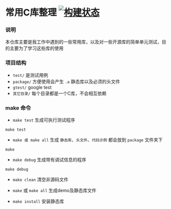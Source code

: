 # 常用C库整理 [![构建状态 ](https://www.travis-ci.org/dingjingmaster/c_library.svg?branch=master)](https://www.travis-ci.org/dingjingmaster/c_library)

### 说明

本仓库主要是我工作中遇到的一些常用库，以及对一些开源库的简单单元测试，目的主要为了学习这些库的使用

### 项目结构

- `test/`       是测试用例
- `package/`    方便使用会产生 `.a` 静态库以及必须的头文件
- `gtest/`      google test
- `其它目录/`   每个目录都是一个C库，不会相互依赖

### make 命令

- `make test` 生成可执行测试程序

```shell
make test
```

- `make 或 make all` 生成 `静态库`、`头文件`、`代码示例` 都会放到 `package` 文件夹下

```shell
make
```
- `make debug` 生成带有调试信息的程序

```shell
make debug
```

- `make clean` 清空非源码文件

- `make` 或 `make all` 生成demo及静态库文件

- `make install` 安装静态库

